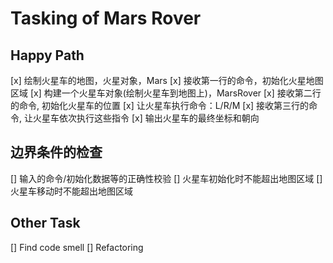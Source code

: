 # Tasking of Mars Rover

## Happy Path
[x] 绘制火星车的地图，火星对象，Mars
[x] 接收第一行的命令，初始化火星地图区域
[x] 构建一个火星车对象(绘制火星车到地图上)，MarsRover
[x] 接收第二行的命令, 初始化火星车的位置
[x] 让火星车执行命令：L/R/M
[x] 接收第三行的命令, 让火星车依次执行这些指令
[x] 输出火星车的最终坐标和朝向


## 边界条件的检查
[] 输入的命令/初始化数据等的正确性校验
[] 火星车初始化时不能超出地图区域
[] 火星车移动时不能超出地图区域


## Other Task
[] Find code smell
[] Refactoring
